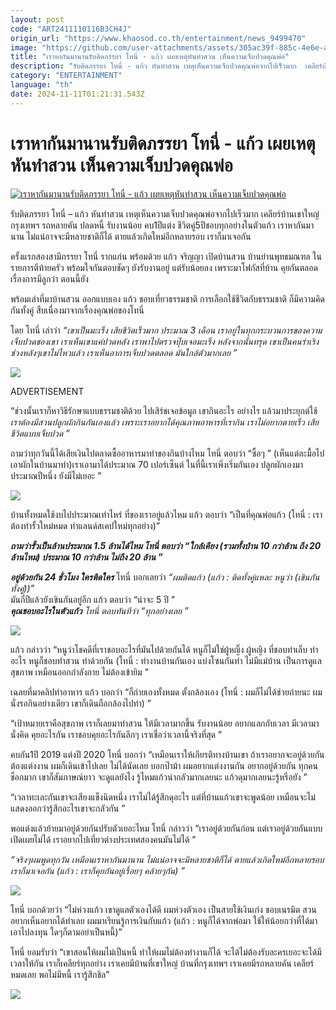 ```yaml
---
layout: post
code: "ART2411110116B3CH4J"
origin_url: "https://www.khaosod.co.th/entertainment/news_9499470"
image: "https://github.com/user-attachments/assets/305ac39f-885c-4e6e-a079-46045bfe798f"
title: "เราหากันมานานรับติดภรรยา โทนี่ - แก้ว เผยเหตุหันทำสวน เห็นความเจ็บปวดคุณพ่อ"
description: "รับติดภรรยา โทนี่ - แก้ว หันทำสวน เหตุเห็นความเจ็บปวดคุณพ่อจากไปเร็วมาก  เคลียร์บ้านเขาใหญ่ กรุงเทพฯ รถหลายคัน ปลดหนี้ รับงานน้อย คบ1ปีแต่ง ชีวิตคู่5ปี"
category: "ENTERTAINMENT"
language: "th"
date: 2024-11-11T01:21:31.543Z
---
```


# เราหากันมานานรับติดภรรยา โทนี่ - แก้ว เผยเหตุหันทำสวน เห็นความเจ็บปวดคุณพ่อ

[![เราหากันมานานรับติดภรรยา โทนี่ - แก้ว เผยเหตุหันทำสวน เห็นความเจ็บปวดคุณพ่อ](https://www.khaosod.co.th/wpapp/uploads/2024/11/tokaewteetaikrua1111679998.jpg "เราหากันมานานรับติดภรรยา โทนี่ - แก้ว เผยเหตุหันทำสวน เห็นความเจ็บปวดคุณพ่อ")](https://www.khaosod.co.th/wpapp/uploads/2024/11/tokaewteetaikrua1111679998.jpg)

รับติดภรรยา โทนี่ – แก้ว หันทำสวน เหตุเห็นความเจ็บปวดคุณพ่อจากไปเร็วมาก เคลียร์บ้านเขาใหญ่ กรุงเทพฯ รถหลายคัน ปลดหนี้ รับงานน้อย คบ1ปีแต่ง ชีวิตคู่5ปีชอบทุกอย่างในตัวแก้ว เราหากันมานาน ไม่แน่อาจจะมีหลายชาติก็ได้ ตายแล้วเกิดใหม่อีกหลายรอบ เราก็มาเจอกัน

ครั้งแรกสองสามีภรรยา โทนี่ รากแก่น พร้อมด้วย แก้ว จริญญา เปิดบ้านสวน บ้านย่านพุทธมณฑล ในรายการตีท้ายครัว พร้อมใจกันตอบชัดๆ ยังรับงานอยู่ แต่รับน้อยลง เพราะมาโฟกัสที่บ้าน คุยกันตลอดเรื่องการมีลูกว่า ตอนนี้ยัง

พร้อมเล่าที่มาบ้านสวน ออกแบบเอง แก้ว ชอบเที่ยวธรรมชาติ การเลือกใช้ชีวิตกับธรรมชาติ ก็มีความคิดกันทั้งคู่ สืบเนื่องมาจากเรื่องคุณพ่อของโทนี่

โดย โทนี่ เล่าว่า _“เขาเป็นมะเร็ง เสียชีวิตเร็วมาก ประมาณ 3 เดือน เราอยู่ในทุกกระบวนการของความเจ็บปวดของเขา เราเห็นเขาแค่ปวดหลัง เราพาไปตรวจปุ๊บเจอมะเร็ง หลังจากนั้นทรุด เขาเป็นคนร่าเริง ช่วงหลังๆเขาไม่ไหวแล้ว เราเห็นอาการเจ็บปวดตลอด มันใกล้ตัวมากเลย ”_

[![](https://www.khaosod.co.th/wpapp/uploads/2024/11/tokaewteetaikrua1111672.jpg)](https://www.khaosod.co.th/wpapp/uploads/2024/11/tokaewteetaikrua1111672.jpg)

ADVERTISEMENT

“ช่วงนั้นเราก็หาวิธีรักษาแบบธรรมชาติด้วย ไปเสิร์ชเจอข้อมูล เขากินอะไร อย่างไร แล้วมาประยุกต์ใช้ _เราต้องมีสวนปลูกผักกินกันเองแล้ว เพราะเราอยากได้คุณภาพอาหารที่เรากิน เราไม่อยากตายเร็ว เสียชีวิตแบบเจ็บปวด ”_

ถามว่าทุกวันนี้ได้เสียเงินไปตลาดซื้ออาหารมาทำของกินบ้างไหม โทนี่ ตอบว่า “ซื้อๆ ” (เห็นแต่ละมื้อไปเอาผักในบ้านมาทำ)เราเอามาได้ประมาณ 70 เปอร์เซ็นต์ ในที่นี้เราเพิ่งเริ่มกันเอง ปลูกผักเองมาประมาณปีหนึ่ง ยังมีไม่เยอะ ”

[![](https://www.khaosod.co.th/wpapp/uploads/2024/11/tokaewteetaikrua1111673.jpg)](https://www.khaosod.co.th/wpapp/uploads/2024/11/tokaewteetaikrua1111673.jpg)

บ้านทั้งหมดใช้งบไปประมาณเท่าไหร่ ที่ของเราอยู่แล้วไหม แก้ว ตอบว่า “เป็นที่คุณพ่อแก้ว (โทนี่ : เราต้องทำรั้วใหม่หมด ทำแลนด์สเคปใหม่ทุกอย่าง)”

**_ถามว่ารั้วเป็นล้านประมาณ 1.5 ล้านได้ไหม โทนี่ ตอบว่า “ใกล้เคียง (รวมทั้งบ้าน 10 กว่าล้าน ถึง 20 ล้านไหม) ประมาณ 10 กว่าล้าน ไม่ถึง 20 ล้าน ”_**

_**อยู่ด้วยกัน 24 ชั่วโมง ใครติดใคร**_ โทนี่ บอกเลยว่า _“ผมติดแก้ว (แก้ว : ติดทั้งคู่แหละ หนูว่า (เขินกันทั้งคู่))”_  
มันกี่ปีแล้วยังเขินกันอยู่อีก แก้ว ตอบว่า “น่าจะ 5 ปี ”  
_**คุณชอบอะไรในตัวแก้ว** โทนี่ ตอบทันทีว่า “ทุกอย่างเลย ”_

[![](https://www.khaosod.co.th/wpapp/uploads/2024/11/tokaewteetaikrua1111671.jpg)](https://www.khaosod.co.th/wpapp/uploads/2024/11/tokaewteetaikrua1111671.jpg)

แก้ว กล่าวว่า “หนูว่าโชคดีที่เราชอบอะไรที่มันไปด้วยกันได้ หนูก็ไม่ใช่ผู้หญิ๊ง ผู้หญิง ที่ชอบทำเล็บ ทำอะไร หนูก็ชอบทำสวน ทำด้วยกัน (โทนี่ : ทำงานบ้านกันเอง แบ่งโซนกันทำ ไม่มีแม่บ้าน เป็นการดูแลสุขภาพ เหมือนออกกำลังกาย ไม่ต้องเข้ายิม ”

เฉลยที่มาคลิปทำอาหาร แก้ว บอกว่า “ก็ถ่ายเองทั้งหมด ตั้งกล้องเอง (โทนี่ : ผมก็ไม่ได้ช่วยถ่ายนะ ผมนั่งรอกินอย่างเดียว เขาก็เดินถือกล้องไปทำ) ”

“เป้าหมายเราคือสุขภาพ เราก็เลยมาทำสวน ให้มีเวลามากขึ้น รับงานน้อย อยากแลกกับเวลา มีเวลามานั่งคิด คุยอะไรกัน เราชอบคุยอะไรกันลึกๆ เราเชื่อว่าเวลานี้จริงที่สุด ”

คบกัน1ปี 2019 แต่งปี 2020 โทนี่ บอกว่า “เหมือนเราให้เกียรติทางบ้านเขา ถ้าเราอยากจะอยู่ด้วยกันต้องแต่งงาน ผมก็เดินเข้าไปเลย ไม่ได้นัดเลย บอกป๊าม้า ผมอยากแต่งงานกัน อยากอยู่ด้วยกัน ทุกคนช็อกมาก เขาก็สัมภาษณ์ยาว จะดูแลยังไง รู้ไหมแก้วน่ากลัวมากเลยนะ แก้วดุมากเลยนะรู้หรือยัง ”

“เวลาทะเละกันเขาจะเสียงแข็งนิดหนึ่ง เราไม่ได้รู้สึกดุอะไร แต่ที่บ้านแก้วเขาจะพูดน้อย เหมือนจะไม่แสดงออกว่ารู้สึกอะไรเขาจะกลัวกัน ”

พอแต่งแล้วย้ายมาอยู่ด้วยกันปรับตัวเยอะไหม โทนี่ กล่าวว่า “เราอยู่ด้วยกันก่อน แต่เราอยู่ด้วยกันแบบเปิดเผยไม่ได้ เราอยากไปเที่ยวต่างประเทศสองคนมันไม่ได้ ”

_“จริงๆผมพูดทุกวัน เหมือนเราหากันมานาน ไม่แน่อาจจะมีหลายชาติก็ได้ ตายแล้วเกิดใหม่อีกหลายรอบ เราก็มาเจอกัน (แก้ว : เราก็คุยกันอยู่เรื่อยๆ คล้ายๆกัน) ”_

[![](https://www.khaosod.co.th/wpapp/uploads/2024/11/tokaewteetaikrua1111674.jpg)](https://www.khaosod.co.th/wpapp/uploads/2024/11/tokaewteetaikrua1111674.jpg)

โทนี่ บอกด้วยว่า “ไม่ห่วงแก้ว เขาดูแลตัวเองได้ดี ผมห่วงตัวเอง เป็นสายใช้เงินเก่ง ชอบเนรมิต สวนอยากเห็นอยากได้ทำเลย ผมมาเรียนรู้การเงินกับแก้ว (แก้ว : หนูก็ได้จากพ่อมา ใช้ให้น้อยกว่าที่ได้มา เอาไปลงทุน ใดๆก็ตามอย่าเป็นหนี้)”

โทนี่ ยอมรับว่า “เขาสอนให้ผมไม่เป็นหนี้ ทำให้ผมไม่ต้องทำงานก็ได้ จะได้ไม่ต้องรับละครเยอะจะได้มีเวลาให้กัน เราก็เคลียร์ทุกอย่าง เราเคยมีบ้านที่เขาใหญ่ บ้านที่กรุงเทพฯ เราเคยมีรถหลายคัน เคลียร์หมดเลย พอไม่มีหนี้ เรารู้สึกชิล”

[![](https://www.khaosod.co.th/wpapp/uploads/2024/11/tokaewteetaikrua1111675.jpg)](https://www.khaosod.co.th/wpapp/uploads/2024/11/tokaewteetaikrua1111675.jpg)